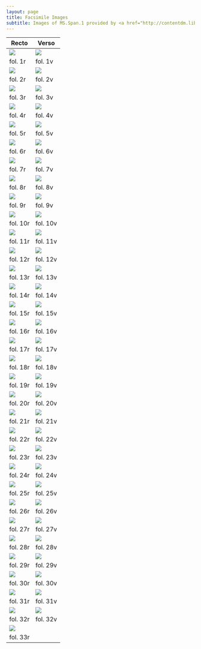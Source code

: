```yaml
---
layout: page
title: Facsimile Images
subtitle: Images of MS.Span.1 provided by <a href="http://contentdm.library.uvic.ca/cdm/compoundobject/collection/collection15/id/2403">UVic Digital Collections</a>
---
```

 
Recto | Verso
--------- | ---------
<img src="http://contentdm.library.uvic.ca/utils/getthumbnail/collection/collection15/id/2333"> | <img src="http://contentdm.library.uvic.ca/utils/getthumbnail/collection/collection15/id/2336">
fol. 1r | fol. 1v
<img src="http://contentdm.library.uvic.ca/utils/getthumbnail/collection/collection15/id/2337"> | <img src="http://contentdm.library.uvic.ca/utils/getthumbnail/collection/collection15/id/2338">
fol. 2r | fol. 2v
<img src="http://contentdm.library.uvic.ca/utils/getthumbnail/collection/collection15/id/2339"> | <img src="http://contentdm.library.uvic.ca/utils/getthumbnail/collection/collection15/id/2340">
fol. 3r | fol. 3v
<img src="http://contentdm.library.uvic.ca/utils/getthumbnail/collection/collection15/id/2341"> | <img src="http://contentdm.library.uvic.ca/utils/getthumbnail/collection/collection15/id/2342">
fol. 4r | fol. 4v
<img src="http://contentdm.library.uvic.ca/utils/getthumbnail/collection/collection15/id/2343"> | <img src="http://contentdm.library.uvic.ca/utils/getthumbnail/collection/collection15/id/2344">
fol. 5r | fol. 5v
<img src="http://contentdm.library.uvic.ca/utils/getthumbnail/collection/collection15/id/2345"> | <img src="http://contentdm.library.uvic.ca/utils/getthumbnail/collection/collection15/id/2346">
fol. 6r | fol. 6v
<img src="http://contentdm.library.uvic.ca/utils/getthumbnail/collection/collection15/id/2347"> | <img src="http://contentdm.library.uvic.ca/utils/getthumbnail/collection/collection15/id/2348">
fol. 7r | fol. 7v
<img src="http://contentdm.library.uvic.ca/utils/getthumbnail/collection/collection15/id/2349"> | <img src="http://contentdm.library.uvic.ca/utils/getthumbnail/collection/collection15/id/2350">
fol. 8r | fol. 8v
<img src="http://contentdm.library.uvic.ca/utils/getthumbnail/collection/collection15/id/2351"> | <img src="http://contentdm.library.uvic.ca/utils/getthumbnail/collection/collection15/id/2352">
fol. 9r | fol. 9v
<img src="http://contentdm.library.uvic.ca/utils/getthumbnail/collection/collection15/id/2353"> | <img src="http://contentdm.library.uvic.ca/utils/getthumbnail/collection/collection15/id/2354">
fol. 10r | fol. 10v
<img src="http://contentdm.library.uvic.ca/utils/getthumbnail/collection/collection15/id/2355"> | <img src="http://contentdm.library.uvic.ca/utils/getthumbnail/collection/collection15/id/2356">
fol. 11r | fol. 11v
<img src="http://contentdm.library.uvic.ca/utils/getthumbnail/collection/collection15/id/2357"> | <img src="http://contentdm.library.uvic.ca/utils/getthumbnail/collection/collection15/id/2358">
fol. 12r | fol. 12v
<img src="http://contentdm.library.uvic.ca/utils/getthumbnail/collection/collection15/id/2359"> | <img src="http://contentdm.library.uvic.ca/utils/getthumbnail/collection/collection15/id/2360">
fol. 13r | fol. 13v
<img src="http://contentdm.library.uvic.ca/utils/getthumbnail/collection/collection15/id/2361"> | <img src="http://contentdm.library.uvic.ca/utils/getthumbnail/collection/collection15/id/2362">
fol. 14r | fol. 14v
<img src="http://contentdm.library.uvic.ca/utils/getthumbnail/collection/collection15/id/2363"> | <img src="http://contentdm.library.uvic.ca/utils/getthumbnail/collection/collection15/id/2364">
fol. 15r | fol. 15v
<img src="http://contentdm.library.uvic.ca/utils/getthumbnail/collection/collection15/id/2365"> | <img src="http://contentdm.library.uvic.ca/utils/getthumbnail/collection/collection15/id/2366">
fol. 16r | fol. 16v
<img src="http://contentdm.library.uvic.ca/utils/getthumbnail/collection/collection15/id/2367"> | <img src="http://contentdm.library.uvic.ca/utils/getthumbnail/collection/collection15/id/2368">
fol. 17r | fol. 17v
<img src="http://contentdm.library.uvic.ca/utils/getthumbnail/collection/collection15/id/2369"> | <img src="http://contentdm.library.uvic.ca/utils/getthumbnail/collection/collection15/id/2370">
fol. 18r | fol. 18v
<img src="http://contentdm.library.uvic.ca/utils/getthumbnail/collection/collection15/id/2371"> | <img src="http://contentdm.library.uvic.ca/utils/getthumbnail/collection/collection15/id/2372">
fol. 19r | fol. 19v
<img src="http://contentdm.library.uvic.ca/utils/getthumbnail/collection/collection15/id/2373"> | <img src="http://contentdm.library.uvic.ca/utils/getthumbnail/collection/collection15/id/2374">
fol. 20r | fol. 20v
<img src="http://contentdm.library.uvic.ca/utils/getthumbnail/collection/collection15/id/2375"> | <img src="http://contentdm.library.uvic.ca/utils/getthumbnail/collection/collection15/id/2376">
fol. 21r | fol. 21v
<img src="http://contentdm.library.uvic.ca/utils/getthumbnail/collection/collection15/id/2377"> | <img src="http://contentdm.library.uvic.ca/utils/getthumbnail/collection/collection15/id/2378">
fol. 22r | fol. 22v
<img src="http://contentdm.library.uvic.ca/utils/getthumbnail/collection/collection15/id/2379"> | <img src="http://contentdm.library.uvic.ca/utils/getthumbnail/collection/collection15/id/2380">
fol. 23r | fol. 23v
<img src="http://contentdm.library.uvic.ca/utils/getthumbnail/collection/collection15/id/2381"> | <img src="http://contentdm.library.uvic.ca/utils/getthumbnail/collection/collection15/id/2382">
fol. 24r | fol. 24v
<img src="http://contentdm.library.uvic.ca/utils/getthumbnail/collection/collection15/id/2383"> | <img src="http://contentdm.library.uvic.ca/utils/getthumbnail/collection/collection15/id/2384">
fol. 25r | fol. 25v
<img src="http://contentdm.library.uvic.ca/utils/getthumbnail/collection/collection15/id/2385"> | <img src="http://contentdm.library.uvic.ca/utils/getthumbnail/collection/collection15/id/2386">
fol. 26r | fol. 26v
<img src="http://contentdm.library.uvic.ca/utils/getthumbnail/collection/collection15/id/2387"> | <img src="http://contentdm.library.uvic.ca/utils/getthumbnail/collection/collection15/id/2388">
fol. 27r | fol. 27v
<img src="http://contentdm.library.uvic.ca/utils/getthumbnail/collection/collection15/id/2389"> | <img src="http://contentdm.library.uvic.ca/utils/getthumbnail/collection/collection15/id/2390">
fol. 28r | fol. 28v
<img src="http://contentdm.library.uvic.ca/utils/getthumbnail/collection/collection15/id/2391"> | <img src="http://contentdm.library.uvic.ca/utils/getthumbnail/collection/collection15/id/2392">
fol. 29r | fol. 29v
<img src="http://contentdm.library.uvic.ca/utils/getthumbnail/collection/collection15/id/2393"> | <img src="http://contentdm.library.uvic.ca/utils/getthumbnail/collection/collection15/id/2394">
fol. 30r | fol. 30v
<img src="http://contentdm.library.uvic.ca/utils/getthumbnail/collection/collection15/id/2395"> | <img src="http://contentdm.library.uvic.ca/utils/getthumbnail/collection/collection15/id/2396">
fol. 31r | fol. 31v
<img src="http://contentdm.library.uvic.ca/utils/getthumbnail/collection/collection15/id/2397"> | <img src="http://contentdm.library.uvic.ca/utils/getthumbnail/collection/collection15/id/2398">
fol. 32r | fol. 32v
<img src="http://contentdm.library.uvic.ca/utils/getthumbnail/collection/collection15/id/2393"> |   
fol. 33r |  

